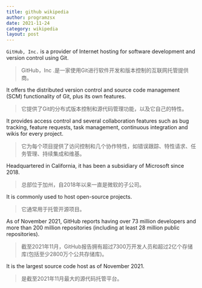 ```yaml
---
title: github wikipedia
author: programzsx
date: 2021-11-24
category: wikipedia
layout: post
---
```


`GitHub, Inc.` is a provider of Internet hosting for software development and version control using Git. 

> GitHub，Inc .是一家使用Git进行软件开发和版本控制的互联网托管提供商。

It offers the distributed version control and source code management (SCM) functionality of Git, plus its own features. 

> 它提供了Git的分布式版本控制和源代码管理功能，以及它自己的特性。

It provides access control and several collaboration features such as bug tracking, feature requests, task management, continuous integration and wikis for every project. 

> 它为每个项目提供了访问控制和几个协作特性，如错误跟踪、特性请求、任务管理、持续集成和维基。

Headquartered in California, it has been a subsidiary of Microsoft since 2018.

> 总部位于加州，自2018年以来一直是微软的子公司。

It is commonly used to host open-source projects.

> 它通常用于托管开源项目。

As of November 2021, GitHub reports having over 73 million developers and more than 200 million repositories (including at least 28 million public repositories).

> 截至2021年11月，GitHub报告拥有超过7300万开发人员和超过2亿个存储库(包括至少2800万个公共存储库)。

It is the largest source code host as of November 2021.

> 是截至2021年11月最大的源代码托管平台。